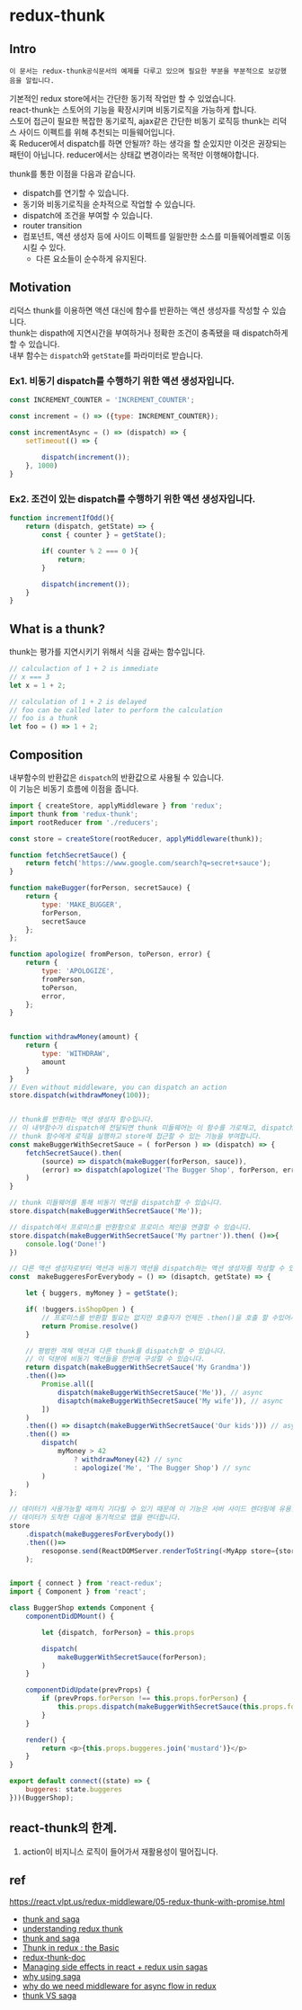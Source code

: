 # redux-thunk

## Intro

    이 문서는 redux-thunk공식문서의 예제를 다루고 있으며 필요한 부분을 부분적으로 보강했음을 알립니다.

기본적인 redux store에서는 간단한 동기적 작업만 할 수 있었습니다.  
react-thunk는 스토어의 기능을 확장시키며 비동기로직을 가능하게 합니다.  
스토어 접근이 필요한 복잡한 동기로직, ajax같은 간단한 비동기 로직등 thunk는 리덕스 사이드 이펙트를 위해 추천되는 미들웨어입니다.  
혹 Reducer에서 dispatch를 하면 안될까? 하는 생각을 할 순있지만 이것은 권장되는 패턴이 아닙니다. reducer에서는 상태값 변경이라는 목적만 이행해야합니다.  

thunk를 통한 이점을 다음과 같습니다.  
- dispatch를 연기할 수 있습니다.
- 동기와 비동기로직을 순차적으로 작업할 수 있습니다.
- dispatch에 조건을 부여할 수 있습니다.
- router transition
- 컴포넌트, 액션 생성자 등에 사이드 이펙트를 일읠만한 소스를 미들웨어레벨로 이동시킬 수 있다.
    - 다른 요소들이 순수하게 유지된다. 



## Motivation
리덕스 thunk를 이용하면 액션 대신에 함수를 반환하는 액션 생성자를 작성할 수 있습니다.  
thunk는 dispath에 지연시간을 부여하거나 정확한 조건이 충족됐을 때 dispatch하게 할 수 있습니다.  
내부 함수는 `dispatch`와 `getState`를 파라미터로 받습니다.


### Ex1. 비동기 dispatch를 수행하기 위한 액션 생성자입니다. 
```js
const INCREMENT_COUNTER = 'INCREMENT_COUNTER';

const increment = () => ({type: INCREMENT_COUNTER});

const incrementAsync = () => (dispatch) => {
    setTimeout(() => {
        
        dispatch(increment());
    }, 1000)
}

```

### Ex2. 조건이 있는 dispatch를 수행하기 위한 액션 생성자입니다.
```js
function incrementIfOdd(){
    return (dispatch, getState) => {
        const { counter } = getState();

        if( counter % 2 === 0 ){
            return;
        }

        dispatch(increment());
    }
}
```


## What is a thunk?
thunk는 평가를 지연시키기 위해서 식을 감싸는 함수입니다.
```js
// calculaction of 1 + 2 is immediate
// x === 3
let x = 1 + 2;

// calculation of 1 + 2 is delayed
// foo can be called later to perform the calculation
// foo is a thunk
let foo = () => 1 + 2;
```



## Composition
내부함수의 반환값은 `dispatch`의 반환값으로 사용될 수 있습니다.  
이 기능은 비동기 흐름에 이점을 줍니다.  

```js
import { createStore, applyMiddleware } from 'redux';
import thunk from 'redux-thunk';
import rootReducer from './reducers';

const store = createStore(rootReducer, applyMiddleware(thunk));

function fetchSecretSauce() {
    return fetch('https://www.google.com/search?q=secret+sauce');
}

function makeBugger(forPerson, secretSauce) {
    return {
        type: 'MAKE_BUGGER',
        forPerson,
        secretSauce
    };
};

function apologize( fromPerson, toPerson, error) {
    return {
        type: 'APOLOGIZE',
        fromPerson,
        toPerson,
        error,
    };
}


function withdrawMoney(amount) {
    return {
        type: 'WITHDRAW',
        amount
    }
}
// Even without middleware, you can dispatch an action
store.dispatch(withdrawMoney(100));


// thunk를 반환하는 액션 생성자 함수입니다. 
// 이 내부함수가 dispatch에 전달되면 thunk 미들웨어는 이 함수를 가로채고, dispatch와 getState인자와 함께 호출합니다. 
// thunk 함수에게 로직을 실행하고 store에 접근할 수 있는 기능을 부여합니다. 
const makeBuggerWithSecretSauce = ( forPerson ) => (dispatch) => {
    fetchSecretSauce().then(
        (source) => dispatch(makeBugger(forPerson, sauce)),
        (error) => dispatch(apologize('The Bugger Shop', forPerson, error))
    )
}

// thunk 미들웨어를 통해 비동기 액션을 dispatch할 수 있습니다. 
store.dispatch(makeBuggerWithSecretSauce('Me'));

// dispatch에서 프로미스를 반환함으로 프로미스 체인을 연결할 수 있습니다.
store.dispatch(makeBuggerWithSecretSauce('My partner')).then( ()=>{
    console.log('Done!')
})

// 다른 액션 생성자로부터 액션과 비동기 액션을 dispatch하는 액션 생성자를 작성할 수 있습니다.
const  makeBuggeresForEverybody = () => (disaptch, getState) => {

    let { buggers, myMoney } = getState();

    if( !buggers.isShopOpen ) {
        // 프로미스를 반환할 필요는 없지만 호출자가 언제든 .then()을 호출 할 수있어서 편리합니다. 
        return Promise.resolve()
    }

    // 평범한 객체 액션과 다른 thunk를 dispatch할 수 있습니다. 
    // 이 덕분에 비동기 액션들을 한번에 구성할 수 있습니다.
    return dispatch(makeBuggerWithSecretSauce('My Grandma'))
    .then(()=>
        Promise.all([
            dispatch(makeBuggerWithSecretSauce('Me')), // async
            disaptch(makeBuggerWithSecretSauce('My wife')), // async
        ])
    )
    .then(() => disaptch(makeBuggerWithSecretSauce('Our kids'))) // async
    .then(() => 
        dispatch(
            myMoney > 42
                ? withdrawMoney(42) // sync
                : apologize('Me', 'The Bugger Shop') // sync
        )
    )
};

// 데이터가 사용가능할 때까지 기다릴 수 있기 때문에 이 기능은 서버 사이드 렌더링에 유용합니다.
// 데이터가 도착한 다음에 동기적으로 앱을 랜더합니다.  
store
    .dispatch(makeBuggeresForEverybody())
    .then(()=>
        resoponse.send(ReactDOMServer.renderToString(<MyApp store={store}/>))
    );


import { connect } from 'react-redux';
import { Component } from 'react';

class BuggerShop extends Component {
    componentDidDMount() {

        let {dispatch, forPerson} = this.props

        dispatch(
            makeBuggerWithSecretSauce(forPerson);
        )
    }

    componentDidUpdate(prevProps) {
        if (prevProps.forPerson !== this.props.forPerson) {
            this.props.dispatch(makeBuggerWithSecretSauce(this.props.forPerson))
        }
    }

    render() {
        return <p>{this.props.buggeres.join('mustard')}</p>
    }
}

export default connect((state) => {
    buggeres: state.buggeres
}))(BuggerShop);

```



## react-thunk의 한계.

1. action이 비지니스 로직이 들어가서 재활용성이 떨어집니다. 





## ref 
https://react.vlpt.us/redux-middleware/05-redux-thunk-with-promise.html
- [thunk and saga](https://ideveloper2.tistory.com/53)
- [understanding redux thunk](https://codeburst.io/understanding-redux-thunk-6dbae0241817)
- [thunk and saga](https://medium.com/humanscape-tech/redux%EC%99%80-%EB%AF%B8%EB%93%A4%EC%9B%A8%EC%96%B4-thunk-saga-43bb012503e4)
- [Thunk in redux : the Basic](https://medium.com/fullstack-academy/thunks-in-redux-the-basics-85e538a3fe60)
- [redux-thunk-doc](https://github.com/reduxjs/redux-thunk) 
- [Managing side effects in react + redux usin sagas](https://jaysoo.ca/2016/01/03/managing-processes-in-redux-using-sagas/)
- [why using saga](https://orezytivarg.github.io/from-redux-thunk-to-sagas/)
- [why do we need middleware for async flow in redux](https://stackoverflow.com/questions/34570758/why-do-we-need-middleware-for-async-flow-in-redux/34599594#34599594)
- [thunk VS saga](https://velog.io/@dongwon2/Redux-Thunk-vs-Redux-Saga%EB%A5%BC-%EB%B9%84%EA%B5%90%ED%95%B4-%EB%B4%85%EC%8B%9C%EB%8B%A4-)